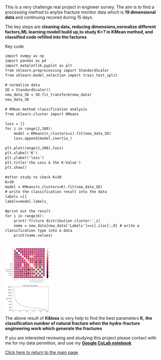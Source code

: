 This is a very challenge real project in engineer survey. The aim is to find a processing method to anylze fracture monitor data which is **19 dimensional data** and continuing recored during 15 days.

The key steps are **cleaning data, reducing dimensions,normalize different factors,ML learning modell build up,to study K=? in KMean method, and classified code refilled into the factures** 
  
Key code
```
import numpy as np
import pandas as pd
import matplotlib.pyplot as plt
from sklearn.preprocessing import StandardScaler
from sklearn.model_selection import train_test_split

# normalize data
SD = StandardScaler()
new_data_SD = SD.fit_transform(new_data)
new_data_SD

# KMean method classification analysis
from sklearn.cluster import KMeans

loss = []
for i in range(2,100):
    model = KMeans(n_clusters=i).fit(new_data_SD)
    loss.append(model.inertia_)

plt.plot(range(2,100),loss)
plt.xlabel('K')
plt.ylabel('loss')
plt.title('the Loss & the K-Value')
plt.show()

#after study to check K=30
K=30
model = KMeans(n_clusters=K).fit(new_data_SD)
# write the classification result into the data
labels =[]
labels=model.labels_

#print out the result
for i in range(K):
    print('frcture distribution cluster:',i)
    name = new_data[new_data['Labels']==i].iloc[:,0] # write a classification type into a data 
    print(name.values)
```
  <br> <img src="..//python/fracture1.JPG" alt="drawing" width="30%"/>     <br> <img src="..//python/fracture2.JPG" alt="drawing" width="30%"/>   
  The above result of **K&loss** is very help to find the best parameters **K, the classification number of natural fracture when the hydro-fracture engineering work which generate the fractures** 
  
If you are interested reviewing and studying this project please contact with me for my data permition, and
use my [**Google CoLab notebook**](https://colab.research.google.com/drive/1FhjdinLX9dejz4spkXrhXDHuENXQM3Fq#updateTitle=true&folderId=1Q9EqShSEW9F3ULWA9Z6sSSbFlLBSQTmO)

[Click here to return to the main page](../README.md)

